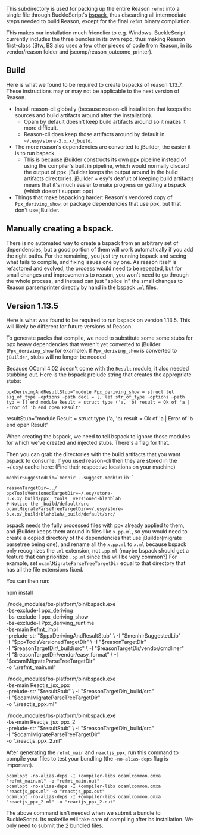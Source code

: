 This subdirectory is used for packing up the entire Reason `refmt` into a single file through BuckleScript's [bspack](https://github.com/bloomberg/bucklescript/blob/master/jscomp/core/bspack_main.ml), thus discarding all intermediate steps needed to build Reason, except for the final `refmt` binary compilation.

This makes our installation much friendlier to e.g. Windows. BuckleScript currently includes the three bundles in its own repo, thus making Reason first-class (Btw, BS also uses a few other pieces of code from Reason, in its vendor/reason folder and jscomp/reason_outcome_printer).

## Build

Here is what we found to be required to create bspacks of reason 1.13.7. These
instructions may or may not be applicable to the next version of Reason.

- Install reason-cli globally (because reason-cli installation that
  keeps the sources and build artifacts around after the installation).
  - Opam by default doesn't keep build artifacts around so it makes it more
    difficult.
  - Reason-cli does keep those artifacts around by default in
    `~/.esy/store-3.x.x/_build`.
- The more reason's dependencies are converted to jBuilder, the easier it is
  to run bspack.
  - This is because jBuilder constructs its own ppx pipeline instead of using
    the compiler's built in pipeline, which would normally discard the output
    of ppx. jBuilder keeps the output around in the build artifacts
    directories. jBuilder + esy's deafult of keeping build artifacts means that
    it's much easier to make progress on getting a bspack (which doesn't
    support ppx)
- Things that make bspacking harder: Reason's vendored copy of
  `Ppx_deriving_show`, or package dependencies that use ppx, but that don't use
  jBuilder.


## Manually creating a bspack.

There is no automated way to create a bspack from an arbitrary set of
dependencies, but a good portion of them will work automatically if you add the
right paths. For the remaining, you just try running bspack and seeing what
fails to compile, and fixing issues one by one. As reason itself is refactored
and evolved, the process would need to be repeated, but for small changes and
improvements to reason, you won't need to go through the whole process, and
instead can just "splice in" the small changes to Reason parser/printer
directly by hand in the bspack `.ml` files.


## Version 1.13.5

Here is what was found to be required to run bspack on version 1.13.5. This
will likely be different for future versions of Reason.

To generate packs that compile, we need to substitute some some stubs for ppx
heavy dependencies that weren't yet converted to jBuilder (`Ppx_deriving_show`
for example). If `Ppx_deriving_show` is converted to `jBuilder`, stubs will no
longer be needed.

Because OCaml 4.02 doesn't come with the `Result` module, it also needed stubbing out. Here is the
bspack prelude string that creates the appropriate stubs:

    ppxDerivingAndResultStub="module Ppx_deriving_show = struct let sig_of_type ~options ~path decl = [] let str_of_type ~options ~path typ = [] end module Result = struct type ('a, 'b) result = Ok of 'a | Error of 'b end open Result"
resultStub="module Result = struct type ('a, 'b) result = Ok of 'a | Error of 'b end open Result"

When creating the bspack, we need to tell bspack to ignore those modules for
which we've created and injected stubs. There's a flag for that.

Then you can grab the directories with the build artifacts that you want bspack
to consume. If you used reason-cli then they are stored in the ~/.esy/ cache
here: (Find their respective locations on your machine)

    menhirSuggestedLib=`menhir --suggest-menhirLib'`

    reasonTargetDir=../
    ppxToolsVersionedTargetDir=~/.esy/store-3.x.x/_build/ppx__tools__versioned-blahblah
    # Notice the _build/default/src
    ocamlMigrateParseTreeTargetDir=~/.esy/store-3.x.x/_build/blahblah/_build/default/src/

bspack needs the fully processed files with ppx already applied to them, and
jBuilder keeps them around in files like `x.pp.ml`, so you would need to create
a copied directory of the dependencies that use jBuilder(migrate parsetree
being one), and rename all the `x.pp.ml` to `x.ml` because bspack only
recognizes the `.ml` extension, not `.pp.ml` (maybe bspack should get a feature
that can prioritize `.pp.ml` since this will be very common?) For example, set
`ocamlMigrateParseTreeTargetDir` equal to that directory that has all the file
extensions fixed.

You can then run:

  npm install

  ./node_modules/bs-platform/bin/bspack.exe \
    -bs-exclude-I ppx_deriving \
    -bs-exclude-I ppx_deriving_show \
    -bs-exclude-I Ppx_deriving_runtime \
    -bs-main Refmt_impl \
    -prelude-str "$ppxDerivingAndResultStub" \
    -I "$menhirSuggestedLib" \
    -I "$ppxToolsVersionedTargetDir" \
    -I "$reasonTargetDir" \
    -I "$reasonTargetDir/_build/src" \
    -I "$reasonTargetDir/vendor/cmdliner" \
    -I "$reasonTargetDir/vendor/easy_format" \
    -I "$ocamlMigrateParseTreeTargetDir" \
    -o "./refmt_main.ml"

  ./node_modules/bs-platform/bin/bspack.exe \
    -bs-main Reactjs_jsx_ppx \
    -prelude-str "$resultStub" \
    -I "$reasonTargetDir/_build/src" \
    -I "$ocamlMigrateParseTreeTargetDir" \
    -o "./reactjs_ppx.ml"

  ./node_modules/bs-platform/bin/bspack.exe \
    -bs-main Reactjs_jsx_ppx_2 \
    -prelude-str "$resultStub" \
    -I "$reasonTargetDir/_build/src" \
    -I "$ocamlMigrateParseTreeTargetDir" \
    -o "./reactjs_ppx_2.ml"

After generating the `refmt_main` and `reactjs_ppx`, run this command to compile your files to test your bundling (the
`-no-alias-deps` flag is important).

    ocamlopt -no-alias-deps -I +compiler-libs ocamlcommon.cmxa  "refmt_main.ml" -o "refmt_main.out"
    ocamlopt -no-alias-deps -I +compiler-libs ocamlcommon.cmxa  "reactjs_ppx.ml" -o "reactjs_ppx.out"
    ocamlopt -no-alias-deps -I +compiler-libs ocamlcommon.cmxa  "reactjs_ppx_2.ml" -o "reactjs_ppx_2.out"

The above command isn't needed when we submit a bundle to BuckleScript. Its makefile will take care of compiling after bs installation. We only need to submit the 2 bundled files.
